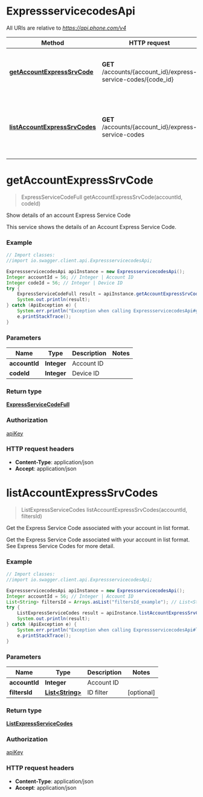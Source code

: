 # ExpressservicecodesApi

All URIs are relative to *https://api.phone.com/v4*

Method | HTTP request | Description
------------- | ------------- | -------------
[**getAccountExpressSrvCode**](ExpressservicecodesApi.md#getAccountExpressSrvCode) | **GET** /accounts/{account_id}/express-service-codes/{code_id} | Show details of an account Express Service Code
[**listAccountExpressSrvCodes**](ExpressservicecodesApi.md#listAccountExpressSrvCodes) | **GET** /accounts/{account_id}/express-service-codes | Get the Express Service Code associated with your account in list format.


<a name="getAccountExpressSrvCode"></a>
# **getAccountExpressSrvCode**
> ExpressServiceCodeFull getAccountExpressSrvCode(accountId, codeId)

Show details of an account Express Service Code

This service shows the details of an Account Express Service Code.

### Example
```java
// Import classes:
//import io.swagger.client.api.ExpressservicecodesApi;

ExpressservicecodesApi apiInstance = new ExpressservicecodesApi();
Integer accountId = 56; // Integer | Account ID
Integer codeId = 56; // Integer | Device ID
try {
    ExpressServiceCodeFull result = apiInstance.getAccountExpressSrvCode(accountId, codeId);
    System.out.println(result);
} catch (ApiException e) {
    System.err.println("Exception when calling ExpressservicecodesApi#getAccountExpressSrvCode");
    e.printStackTrace();
}
```

### Parameters

Name | Type | Description  | Notes
------------- | ------------- | ------------- | -------------
 **accountId** | **Integer**| Account ID |
 **codeId** | **Integer**| Device ID |

### Return type

[**ExpressServiceCodeFull**](ExpressServiceCodeFull.md)

### Authorization

[apiKey](../README.md#apiKey)

### HTTP request headers

 - **Content-Type**: application/json
 - **Accept**: application/json

<a name="listAccountExpressSrvCodes"></a>
# **listAccountExpressSrvCodes**
> ListExpressServiceCodes listAccountExpressSrvCodes(accountId, filtersId)

Get the Express Service Code associated with your account in list format.

Get the Express Service Code associated with your account in list format. See Express Service Codes for more detail.

### Example
```java
// Import classes:
//import io.swagger.client.api.ExpressservicecodesApi;

ExpressservicecodesApi apiInstance = new ExpressservicecodesApi();
Integer accountId = 56; // Integer | Account ID
List<String> filtersId = Arrays.asList("filtersId_example"); // List<String> | ID filter
try {
    ListExpressServiceCodes result = apiInstance.listAccountExpressSrvCodes(accountId, filtersId);
    System.out.println(result);
} catch (ApiException e) {
    System.err.println("Exception when calling ExpressservicecodesApi#listAccountExpressSrvCodes");
    e.printStackTrace();
}
```

### Parameters

Name | Type | Description  | Notes
------------- | ------------- | ------------- | -------------
 **accountId** | **Integer**| Account ID |
 **filtersId** | [**List&lt;String&gt;**](String.md)| ID filter | [optional]

### Return type

[**ListExpressServiceCodes**](ListExpressServiceCodes.md)

### Authorization

[apiKey](../README.md#apiKey)

### HTTP request headers

 - **Content-Type**: application/json
 - **Accept**: application/json

